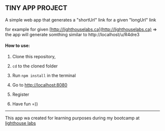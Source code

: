 ## TINY APP PROJECT

  A simple web app that generates a "shortUrl" link for a  given "longUrl" link
 
  for example for given [http://lighthouselabs.ca](http://lighthouselabs.ca) => the app will generate somthing  similar to http://localhost/u/R4dre3

#### How to use:
  1) Clone this repository,

  2) `cd` to the cloned folder

  3) Run  ```npm install``` in the terminal
 
  4) Go to [http://localhost:8080](http://localhost:8080)

  5) Register

  6) Have fun =))



  *****

  This app wa created for learning purposes during my bootcamp at [lighthouse labs](http://lighthouselabs.ca)

